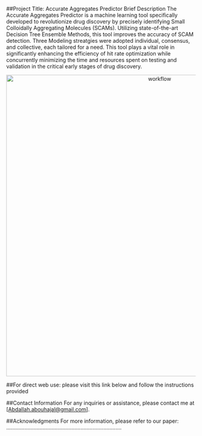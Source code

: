 ##Project Title: Accurate Aggregates Predictor
Brief Description
The Accurate Aggregates Predictor is a machine learning tool specifically developed to revolutionize drug discovery by precisely identifying Small Colloidally Aggregating Molecules (SCAMs).
Utilizing state-of-the-art Decision Tree Ensemble Methods, this tool improves the accuracy of SCAM detection. Three Modeling streatgies were adopted individual, consensus, and collective, each tailored for a need.
This tool plays a vital role in significantly 
enhancing the efficiency of hit rate optimization while concurrently minimizing the time and resources spent on testing and validation in the critical early stages of drug discovery.

<p align="center">
  <img align="middle" src="/docs/Fig1.png" alt="workflow" width="800" class="center">
 </p>

 
##For direct web use: 
please visit this link below and follow the instructions provided

##Contact Information
For any inquiries or assistance, please contact me at [Abdallah.abouhajal@gmail.com].


##Acknowledgments
For more information, please refer to our paper:
............................................................................

